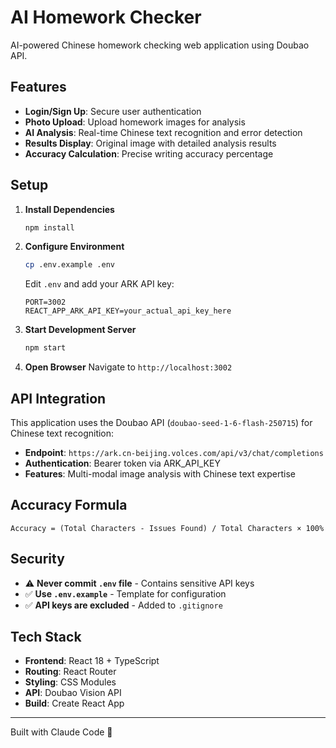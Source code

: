 # AI Homework Checker

AI-powered Chinese homework checking web application using Doubao API.

## Features

- **Login/Sign Up**: Secure user authentication
- **Photo Upload**: Upload homework images for analysis
- **AI Analysis**: Real-time Chinese text recognition and error detection
- **Results Display**: Original image with detailed analysis results
- **Accuracy Calculation**: Precise writing accuracy percentage

## Setup

1. **Install Dependencies**
   ```bash
   npm install
   ```

2. **Configure Environment**
   ```bash
   cp .env.example .env
   ```
   Edit `.env` and add your ARK API key:
   ```
   PORT=3002
   REACT_APP_ARK_API_KEY=your_actual_api_key_here
   ```

3. **Start Development Server**
   ```bash
   npm start
   ```

4. **Open Browser**
   Navigate to `http://localhost:3002`

## API Integration

This application uses the Doubao API (`doubao-seed-1-6-flash-250715`) for Chinese text recognition:
- **Endpoint**: `https://ark.cn-beijing.volces.com/api/v3/chat/completions`
- **Authentication**: Bearer token via ARK_API_KEY
- **Features**: Multi-modal image analysis with Chinese text expertise

## Accuracy Formula

```
Accuracy = (Total Characters - Issues Found) / Total Characters × 100%
```

## Security

- ⚠️ **Never commit `.env` file** - Contains sensitive API keys
- ✅ **Use `.env.example`** - Template for configuration
- ✅ **API keys are excluded** - Added to `.gitignore`

## Tech Stack

- **Frontend**: React 18 + TypeScript
- **Routing**: React Router
- **Styling**: CSS Modules
- **API**: Doubao Vision API
- **Build**: Create React App

---
Built with Claude Code 🤖